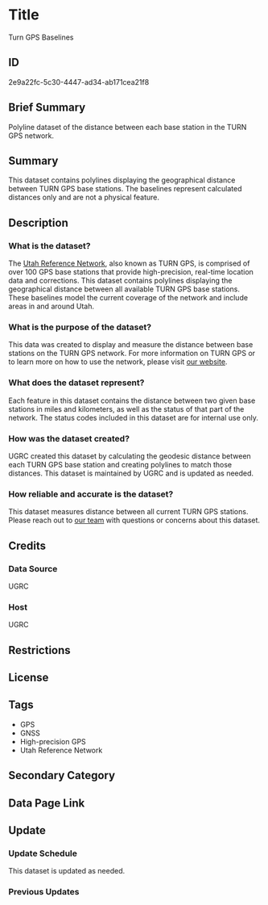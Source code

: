 # Title

Turn GPS Baselines

## ID

2e9a22fc-5c30-4447-ad34-ab171cea21f8

## Brief Summary

Polyline dataset of the distance between each base station in the TURN GPS network.

## Summary

This dataset contains polylines displaying the geographical distance between TURN GPS base stations. The baselines represent calculated distances only and are not a physical feature.

## Description

### What is the dataset?

The [Utah Reference Network](https://gis.utah.gov/products/turn/), also known as TURN GPS, is comprised of over 100 GPS base stations that provide high-precision, real-time location data and corrections. This dataset contains polylines displaying the geographical distance between all available TURN GPS base stations. These baselines model the current coverage of the network and include areas in and around Utah.

### What is the purpose of the dataset?

This data was created to display and measure the distance between base stations on the TURN GPS network. For more information on TURN GPS or to learn more on how to use the network, please visit [our website](https://turngps-billpay.ugrc.utah.gov/).

### What does the dataset represent?

Each feature in this dataset contains the distance between two given base stations in miles and kilometers, as well as the status of that part of the network. The status codes included in this dataset are for internal use only.

### How was the dataset created?

UGRC created this dataset by calculating the geodesic distance between each TURN GPS base station and creating polylines to match those distances. This dataset is maintained by UGRC and is updated as needed.

### How reliable and accurate is the dataset?

This dataset measures distance between all current TURN GPS stations. Please reach out to [our team](https://gis.utah.gov/contact/) with questions or concerns about this dataset.

## Credits

### Data Source

UGRC

### Host

UGRC

## Restrictions

## License

## Tags

- GPS
- GNSS
- High-precision GPS
- Utah Reference Network

## Secondary Category

## Data Page Link

## Update

### Update Schedule

This dataset is updated as needed.

### Previous Updates
